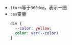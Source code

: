 * `1turn`等于`360deg`，表示一圈
* `css`变量
    ```css
    div {
      --color: yellow;
      color: var(--color)
    }
    ```
